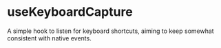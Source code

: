 # useKeyboardCapture

A simple hook to listen for keyboard shortcuts, aiming to keep somewhat
consistent with native events.
